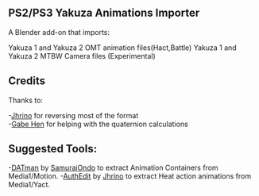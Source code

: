 ## PS2/PS3 Yakuza Animations Importer  
A Blender add-on that imports:  
  
Yakuza 1 and Yakuza 2 OMT animation files(Hact,Battle)
Yakuza 1 and Yakuza 2 MTBW Camera files (Experimental)  

## Credits

Thanks to:  

-[Jhrino](https://github.com/Fronkln) for reversing most of the format  
-[Gabe Hen](https://github.com/gabehenreal) for helping with the quaternion calculations  
  
## Suggested Tools:  

-[DATman](https://github.com/SamuraiOndo/DATMan) by [SamuraiOndo](https://github.com/SamuraiOndo) to extract Animation Containers from Media1/Motion.
-[AuthEdit](https://github.com/Fronkln/HActLib/tree/authedit_1.5.6) by [Jhrino](https://github.com/Fronkln) to extract Heat action animations from Media1/Yact.
